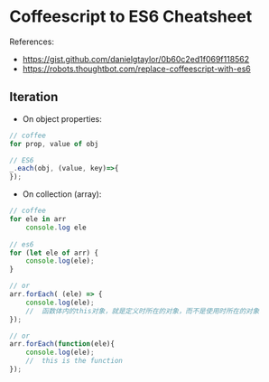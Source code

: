 # Coffeescript to ES6 Cheatsheet

References:
- https://gist.github.com/danielgtaylor/0b60c2ed1f069f118562
- https://robots.thoughtbot.com/replace-coffeescript-with-es6

## Iteration

- On object properties:

```js
// coffee
for prop, value of obj

// ES6
_.each(obj, (value, key)=>{
});
```

- On collection (array):

```js
// coffee
for ele in arr
    console.log ele
    
// es6
for (let ele of arr) {
    console.log(ele);
}

// or
arr.forEach( (ele) => {
    console.log(ele);
    //  函数体内的this对象，就是定义时所在的对象，而不是使用时所在的对象
});

// or
arr.forEach(function(ele){
    console.log(ele);
    //  this is the function
});
```